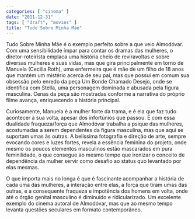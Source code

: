 ```yaml
---
categories: [ "cinema" ]
date: "2011-12-31"
tags: [ "draft", "movies" ]
title: "Tudo Sobre Minha Mãe"
---
```

Tudo Sobre Minha Mãe é o exemplo perfeito sobre a que veio
Almodóvar. Com uma sensibilidade ímpar para contar os dramas das
mulheres, o diretor-roteirista emplaca uma história cheio de reviravoltas
e sobre diversas mulheres e suas vidas, mas que gira principalmente em
torno de Manuela (Cecilia Roth), uma enfermeira que é mãe de um filho
de 18 anos que mantém um mistério acerca de seu pai, mas que possui
em comum sua obsessão pelo enredo da peça Um Bonde Chamado Desejo,
onde se identifica com Stella, uma personagem dominada e abusada pela
figura masculina. Cenas da peça são mostradas conforme a narrativa do
próprio filme avança, enriquecendo a história principal.

Curiosamente, Manuela é a mulher forte da trama, e é ela que faz tudo
acontecer à sua volta, apesar dos infortúnios que passou. É com essa
dualidade fraqueza/força que Almodóvar trabalha a psique das mulheres,
acostumadas a serem dependentes da figura masculina, mas que aqui se
suportam umas às outras. A belíssima fotografia e direção de arte,
sempre evocando cores e luzes fortes, revela a essência feminina do
projeto, onde mesmo os poucos elementos masculinos estão mascarados em
pura feminilidade, o que consegue ao mesmo tempo que ironizar o conceito
de dependência da mulher servir como desafio ao status quo levantado
por elas mesmas.

O que importa mais no longa é que é fascinante acompanhar a história de
cada uma das mulheres, a interação entre elas, a força que tiram umas
das outras, e a consequente fraqueza e impotência dos homens em volta,
onde até o órgão genital masculino é diminuído e ridicularizado. Um
excelente exemplo do cinema autoral de Almodóvar, mas que ao mesmo
tempo levanta questões seculares em formato contemporâneo.

